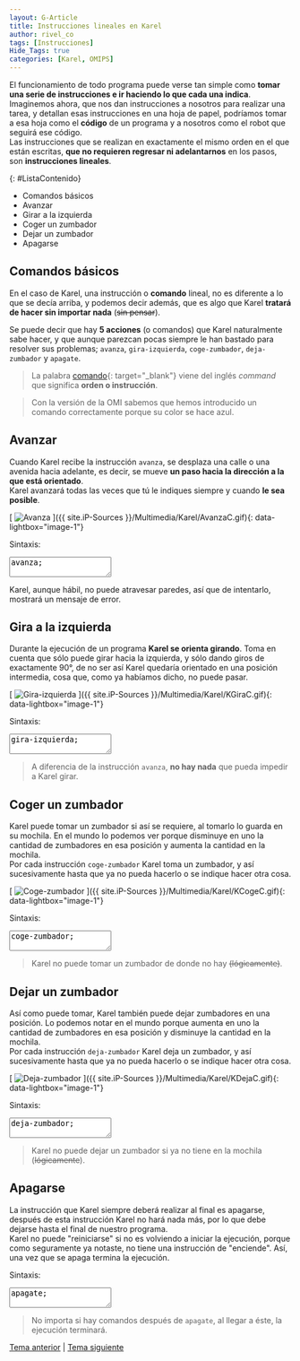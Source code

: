 ```yaml
---
layout: G-Article
title: Instrucciones lineales en Karel
author: rivel_co
tags: [Instrucciones]
Hide_Tags: true
categories: [Karel, OMIPS]
---
```


El funcionamiento de todo programa puede verse tan simple como **tomar una serie de instrucciones e ir haciendo lo que cada una indica**. <br>
Imaginemos ahora, que nos dan instrucciones a nosotros para realizar una tarea, y detallan esas instrucciones en una hoja de papel, podríamos tomar a esa hoja como el **código** de un programa y a nosotros como el robot que seguirá ese código. <br>
Las instrucciones que se realizan en exactamente el mismo orden en el que están escritas, **que no requieren regresar ni adelantarnos** en los pasos, son **instrucciones lineales**.

{: #ListaContenido}
- Comandos básicos
- Avanzar
- Girar a la izquierda
- Coger un zumbador
- Dejar un zumbador
- Apagarse

## Comandos básicos

En el caso de Karel, una instrucción o **comando** lineal, no es diferente a lo que se decía arriba, y podemos decir además, que es algo que Karel **tratará de hacer sin importar nada** (<s>sin pensar</s>).

Se puede decir que hay **5 acciones** (<span>o comandos</span>) que Karel naturalmente sabe hacer, y que aunque parezcan pocas siempre le han bastado para resolver sus problemas; `avanza`, `gira-izquierda`, `coge-zumbador`, `deja-zumbador` y `apagate`.

> La palabra [comando](https://es.wikipedia.org/wiki/Comando_%28inform%C3%A1tica%29){: target="_blank"} viene del inglés *command* que significa **orden o instrucción**.

> Con la versión de la OMI sabemos que hemos introducido un comando correctamente porque su color se hace azul.

## Avanzar

Cuando Karel recibe la instrucción `avanza`, se desplaza una calle o una avenida hacia adelante, es decir, se mueve **un paso hacia la dirección a la que está orientado**.<br>
Karel avanzará todas las veces que tú le indiques siempre y cuando **le sea posible**.

[<picture>
	<source media="(min-width: 700px)" srcset="{{ site.iP-Sources }}/Multimedia/Karel/Avanza.gif">
	<img class="Imagen" src="{{ site.iP-Sources }}/Multimedia/Karel/AvanzaC.gif" alt="Avanza">
</picture>]({{ site.iP-Sources }}/Multimedia/Karel/AvanzaC.gif){: data-lightbox="image-1"}

Sintaxis:

<textarea class="eKarel">
avanza;</textarea>

Karel, aunque hábil, no puede atravesar paredes, así que de intentarlo, mostrará un mensaje de error.

## Gira a la izquierda

Durante la ejecución de un programa **Karel se orienta girando**. Toma en cuenta que sólo puede girar hacia la izquierda, y sólo dando giros de exactamente 90°, de no ser así Karel quedaría orientado en una posición intermedia, cosa que, como ya habíamos dicho, no puede pasar.

[<picture>
	<source media="(min-width: 700px)" srcset="{{ site.iP-Sources }}/Multimedia/Karel/KGira.gif">
	<img class="Imagen" src="{{ site.iP-Sources }}/Multimedia/Karel/KGiraC.gif" alt="Gira-izquierda">
</picture>]({{ site.iP-Sources }}/Multimedia/Karel/KGiraC.gif){: data-lightbox="image-1"}

Sintaxis:

<textarea class="eKarel">
gira-izquierda;</textarea>

> A diferencia de la instrucción `avanza`, **no hay nada** que pueda impedir a Karel girar.

## Coger un zumbador

Karel puede tomar un zumbador si así se requiere, al tomarlo lo guarda en su mochila. En el mundo lo podemos ver porque disminuye en uno la cantidad de zumbadores en esa posición y aumenta la cantidad en la mochila.<br>
Por cada instrucción `coge-zumbador` Karel toma un zumbador, y así sucesivamente hasta que ya no pueda hacerlo o se indique hacer otra cosa.

[<picture>
	<source media="(min-width: 700px)" srcset="{{ site.iP-Sources }}/Multimedia/Karel/KCoge.gif">
	<img class="Imagen" src="{{ site.iP-Sources }}/Multimedia/Karel/KCogeC.gif" alt="Coge-zumbador">
</picture>]({{ site.iP-Sources }}/Multimedia/Karel/KCogeC.gif){: data-lightbox="image-1"}

Sintaxis:

<textarea class="eKarel">
coge-zumbador;</textarea>

> Karel no puede tomar un zumbador de donde no hay <s>(lógicamente)</s>.

## Dejar un zumbador

Así como puede tomar, Karel también puede dejar zumbadores en una posición. Lo podemos notar en el mundo porque aumenta en uno la cantidad de zumbadores en esa posición y disminuye la cantidad en la mochila. <br>
Por cada instrucción `deja-zumbador` Karel deja un zumbador, y así sucesivamente hasta que ya no pueda hacerlo o se indique hacer otra cosa.

[<picture>
	<source media="(min-width: 700px)" srcset="{{ site.iP-Sources }}/Multimedia/Karel/KDeja.gif">
	<img class="Imagen" src="{{ site.iP-Sources }}/Multimedia/Karel/KDejaC.gif" alt="Deja-zumbador">
</picture>]({{ site.iP-Sources }}/Multimedia/Karel/KDejaC.gif){: data-lightbox="image-1"}

Sintaxis:

<textarea class="eKarel">
deja-zumbador;</textarea>

> Karel no puede dejar un zumbador si ya no tiene en la mochila (<s>lógicamente</s>).

## Apagarse

La instrucción que Karel siempre deberá realizar al final es apagarse, después de esta instrucción Karel no hará nada más, por lo que debe dejarse hasta el final de nuestro programa.<br>
Karel no puede "reiniciarse" si no es volviendo a iniciar la ejecución, porque como seguramente ya notaste, no tiene una instrucción de "enciende". Así, una vez que se apaga termina la ejecución.

Sintaxis:

<textarea class="eKarel">
apagate;</textarea>

> No importa si hay comandos después de `apagate`, al llegar a éste, la ejecución terminará.

<div class="Nav">
	<a href="{{ site.baseurl }}/Karel/Principio/Simulador/">Tema anterior</a> | <a href="{{ site.baseurl }}/Karel/Instrucciones/Condicionales/">Tema siguiente</a>
</div>